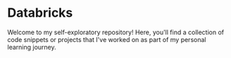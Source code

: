 # Databricks
Welcome to my self-exploratory repository! Here, you'll find a collection of code snippets or projects that I've worked on as part of my personal learning journey.

